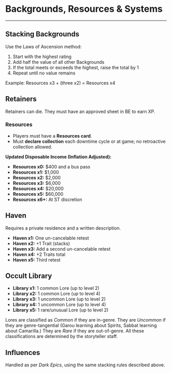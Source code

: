 # Backgrounds, Resources & Systems

-----

## Stacking Backgrounds
Use the Laws of Ascension method:

1. Start with the highest rating
2. Add half the value of all other Backgrounds
3. If the total meets or exceeds the highest, raise the total by 1
4. Repeat until no value remains

Example: Resources x3 + (three x2) = Resources x4

## Retainers

Retainers can die. They must have an approved sheet in BE to earn XP.

### Resources
- Players must have a **Resources card**.
- Must **declare collection** each downtime cycle or at game; no retroactive collection allowed.

**Updated Disposable Income (Inflation Adjusted):**

- **Resources x0:** $400 and a bus pass
- **Resources x1:** $1,000
- **Resources x2:** $2,000
- **Resources x3:** $6,000
- **Resources x4:** $20,000
- **Resources x5:** $60,000
- **Resources x6+:** At ST discretion

## Haven
Requires a private residence and a written description.

- **Haven x1:** One un-cancelable retest
- **Haven x2:** +1 Trait (stacks)
- **Haven x3:** Add a second un-cancelable retest
- **Haven x4:** +2 Traits total
- **Haven x5:** Third retest

## Occult Library

- **Library x1:** 1 common Lore (up to level 2)
- **Library x2:** 1 common Lore (up to level 4)
- **Library x3:** 1 uncommon Lore (up to level 2)
- **Library x4:** 1 uncommon Lore (up to level 4)
- **Library x5:** 1 rare/unusual Lore (up to level 2)

Lores are classified as *Common* if they are in-genre. They are *Uncommon* if they are genre-tangential (Garou learning about Spirits, Sabbat learning about Camarilla.) They are *Rare* if they are out-of-genre. All these classifications are determined by the storyteller staff.

## Influences

Handled as per *Dark Epics*, using the same stacking rules described above.